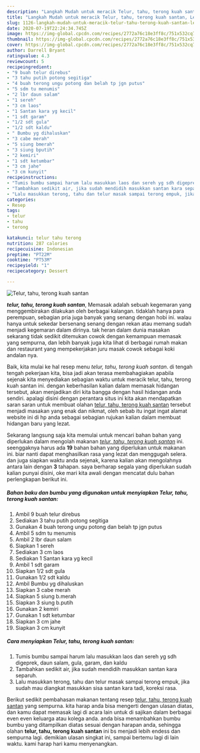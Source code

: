 ```yaml
---
description: "Langkah Mudah untuk meracik Telur, tahu, terong kuah santan, Lezat Sekali"
title: "Langkah Mudah untuk meracik Telur, tahu, terong kuah santan, Lezat Sekali"
slug: 1126-langkah-mudah-untuk-meracik-telur-tahu-terong-kuah-santan-lezat-sekali
date: 2020-07-19T22:24:34.745Z
image: https://img-global.cpcdn.com/recipes/2772a76c18e3ff8c/751x532cq70/telur-tahu-terong-kuah-santan-foto-resep-utama.jpg
thumbnail: https://img-global.cpcdn.com/recipes/2772a76c18e3ff8c/751x532cq70/telur-tahu-terong-kuah-santan-foto-resep-utama.jpg
cover: https://img-global.cpcdn.com/recipes/2772a76c18e3ff8c/751x532cq70/telur-tahu-terong-kuah-santan-foto-resep-utama.jpg
author: Darrell Bryant
ratingvalue: 4.3
reviewcount: 5
recipeingredient:
- "9 buah telur direbus"
- "3 tahu putih potong segitiga"
- "4 buah terong ungu potong dan belah tp jgn putus"
- "5 sdm tu menumis"
- "2 lbr daun salam"
- "1 sereh"
- "3 cm laos"
- "1 Santan kara yg kecil"
- "1 sdt garam"
- "1/2 sdt gula"
- "1/2 sdt kaldu"
- " Bumbu yg dihaluskan"
- "3 cabe merah"
- "5 siung bmerah"
- "3 siung bputih"
- "2 kemiri"
- "1 sdt ketumbar"
- "3 cm jahe"
- "3 cm kunyit"
recipeinstructions:
- "Tumis bumbu sampai harum lalu masukkan laos dan sereh yg sdh digeprek, daun salam, gula, garam, dan kaldu"
- "Tambahkan sedikit air, jika sudah mendidih masukkan santan kara separuh."
- "Lalu masukkan terong, tahu dan telur masak sampai terong empuk, jika sudah mau diangkat masukkan sisa santan kara tadi, koreksi rasa."
categories:
- Resep
tags:
- telur
- tahu
- terong

katakunci: telur tahu terong 
nutrition: 287 calories
recipecuisine: Indonesian
preptime: "PT22M"
cooktime: "PT53M"
recipeyield: "1"
recipecategory: Dessert

---
```



![Telur, tahu, terong kuah santan](https://img-global.cpcdn.com/recipes/2772a76c18e3ff8c/751x532cq70/telur-tahu-terong-kuah-santan-foto-resep-utama.jpg)

<b><i>telur, tahu, terong kuah santan</i></b>, Memasak adalah sebuah kegemaran yang menggembirakan dilakukan oleh berbagai kalangan. tidaklah hanya para perempuan, sebagian pria juga banyak yang senang dengan hobi ini. walau hanya untuk sekedar bersenang senang dengan rekan atau memang sudah menjadi kegemaran dalam dirinya. tak heran dalam dunia masakan sekarang tidak sedikit ditemukan cowok dengan kemampuan memasak yang sempurna, dan lebih banyak juga kita lihat di berbagai rumah makan dan restaurant yang mempekerjakan juru masak cowok sebagai koki andalan nya.

Baik, kita mulai ke hal resep menu <i>telur, tahu, terong kuah santan</i>. di tengah tengah pekerjaan kita, bisa jadi akan terasa membahagiakan apabila sejenak kita menyediakan sebagian waktu untuk meracik telur, tahu, terong kuah santan ini. dengan keberhasilan kalian dalam memasak hidangan tersebut, akan menjadikan diri kita bangga dengan hasil hidangan anda sendiri. apalagi disini dengan perantara situs ini kita akan mendapatkan saran saran untuk membuat olahan <u>telur, tahu, terong kuah santan</u> tersebut menjadi masakan yang enak dan nikmat, oleh sebab itu ingat ingat alamat website ini di hp anda sebagai sebagian rujukan kalian dalam membuat hidangan baru yang lezat.




Sekarang langsung saja kita memulai untuk mencari bahan bahan yang diperlukan dalam mengolah makanan <u><i>telur, tahu, terong kuah santan</i></u> ini. seenggaknya harus ada <b>19</b> bahan bahan yang diperlukan untuk makanan ini. biar nanti dapat menghasilkan rasa yang lezat dan menggugah selera. dan juga siapkan waktu anda sejenak, karena kalian akan mengolahnya antara lain dengan <b>3</b> tahapan. saya berharap segala yang diperlukan sudah kalian punyai disini, oke mari kita awali dengan mencatat dulu bahan perlengkapan berikut ini.

<!--inarticleads1-->

##### Bahan baku dan bumbu yang digunakan untuk menyiapkan Telur, tahu, terong kuah santan:

1. Ambil 9 buah telur direbus
1. Sediakan 3 tahu putih potong segitiga
1. Gunakan 4 buah terong ungu potong dan belah tp jgn putus
1. Ambil 5 sdm tu menumis
1. Ambil 2 lbr daun salam
1. Siapkan 1 sereh
1. Sediakan 3 cm laos
1. Sediakan 1 Santan kara yg kecil
1. Ambil 1 sdt garam
1. Siapkan 1/2 sdt gula
1. Gunakan 1/2 sdt kaldu
1. Ambil  Bumbu yg dihaluskan
1. Siapkan 3 cabe merah
1. Siapkan 5 siung b.merah
1. Siapkan 3 siung b.putih
1. Gunakan 2 kemiri
1. Gunakan 1 sdt ketumbar
1. Siapkan 3 cm jahe
1. Siapkan 3 cm kunyit




<!--inarticleads2-->

##### Cara menyiapkan Telur, tahu, terong kuah santan:

1. Tumis bumbu sampai harum lalu masukkan laos dan sereh yg sdh digeprek, daun salam, gula, garam, dan kaldu
1. Tambahkan sedikit air, jika sudah mendidih masukkan santan kara separuh.
1. Lalu masukkan terong, tahu dan telur masak sampai terong empuk, jika sudah mau diangkat masukkan sisa santan kara tadi, koreksi rasa.




Berikut sedikit pembahasan makanan tentang resep <u>telur, tahu, terong kuah santan</u> yang sempurna. kita harap anda bisa mengerti dengan ulasan diatas, dan kamu dapat memasak lagi di acara lain untuk di sajikan dalam berbagai even even keluarga atau kolega anda. anda bisa menambahkan bumbu bumbu yang ditampilkan diatas sesuai dengan harapan anda, sehingga olahan <b>telur, tahu, terong kuah santan</b> ini bs menjadi lebih endess dan sempurna lagi. demikian ulasan singkat ini, sampai bertemu lagi di lain waktu. kami harap hari kamu menyenangkan.
